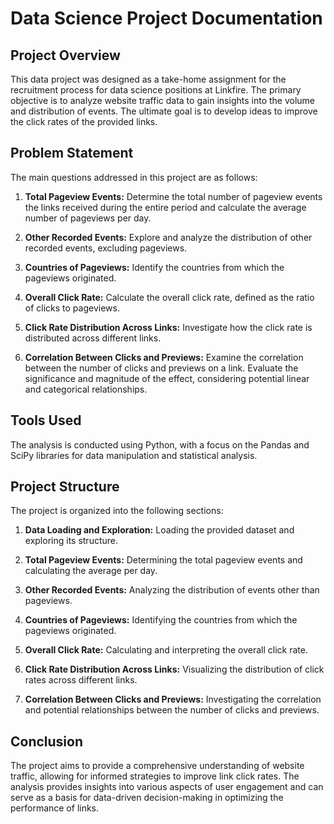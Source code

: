 # Data Science Project Documentation

## Project Overview

This data project was designed as a take-home assignment for the recruitment process for data science positions at Linkfire. The primary objective is to analyze website traffic data to gain insights into the volume and distribution of events. The ultimate goal is to develop ideas to improve the click rates of the provided links.

## Problem Statement

The main questions addressed in this project are as follows:

1. **Total Pageview Events:** Determine the total number of pageview events the links received during the entire period and calculate the average number of pageviews per day.

2. **Other Recorded Events:** Explore and analyze the distribution of other recorded events, excluding pageviews.

3. **Countries of Pageviews:** Identify the countries from which the pageviews originated.

4. **Overall Click Rate:** Calculate the overall click rate, defined as the ratio of clicks to pageviews.

5. **Click Rate Distribution Across Links:** Investigate how the click rate is distributed across different links.

6. **Correlation Between Clicks and Previews:** Examine the correlation between the number of clicks and previews on a link. Evaluate the significance and magnitude of the effect, considering potential linear and categorical relationships.

## Tools Used

The analysis is conducted using Python, with a focus on the Pandas and SciPy libraries for data manipulation and statistical analysis.

## Project Structure

The project is organized into the following sections:

1. **Data Loading and Exploration:** Loading the provided dataset and exploring its structure.

2. **Total Pageview Events:** Determining the total pageview events and calculating the average per day.

3. **Other Recorded Events:** Analyzing the distribution of events other than pageviews.

4. **Countries of Pageviews:** Identifying the countries from which the pageviews originated.

5. **Overall Click Rate:** Calculating and interpreting the overall click rate.

6. **Click Rate Distribution Across Links:** Visualizing the distribution of click rates across different links.

7. **Correlation Between Clicks and Previews:** Investigating the correlation and potential relationships between the number of clicks and previews.

## Conclusion

The project aims to provide a comprehensive understanding of website traffic, allowing for informed strategies to improve link click rates. The analysis provides insights into various aspects of user engagement and can serve as a basis for data-driven decision-making in optimizing the performance of links.
